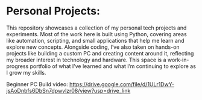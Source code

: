 # Personal Projects:

This repository showcases a collection of my personal tech projects and experiments. Most of the work here is built using Python, covering areas like automation, scripting, and small applications that help me learn and explore new concepts. Alongside coding, I’ve also taken on hands-on projects like building a custom PC and creating content around it, reflecting my broader interest in technology and hardware. This space is a work-in-progress portfolio of what I’ve learned and what I’m continuing to explore as I grow my skills.

Beginner PC Build video: https://drive.google.com/file/d/1ULr1DwY-jsAoDnbfs6DbSn7dpwvlzr08/view?usp=drive_link
